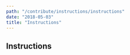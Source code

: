 ```yaml
---
path: "/contribute/instructions/instructions"
date: "2018-05-03"
title: "Instructions"
---
```


## Instructions
